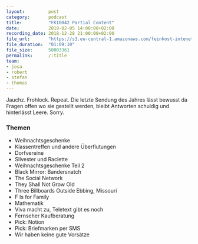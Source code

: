 ```yaml
---
layout:         post
category:       podcast
title:          "FKI0042 Partial Content"
date:           2019-02-05 14:00:00+02:00
recording_date: 2018-12-28 21:00:00+02:00
file_url:       "https://s3.eu-central-1.amazonaws.com/feinkost-intenet/fki0042.mp3"
file_duration:  "01:09:10"
file_size:      50003361
permalink:      /:title
team:
- josa
- robert
- stefan
- thomas
---
```


Jauchz. Frohlock. Repeat. Die letzte Sendung des Jahres lässt bewusst da Fragen offen wo sie gestellt werden, bleibt Antworten schuldig und hinterlässt Leere. Sorry.

### Themen

* Weihnachtsgeschenke
* Klassentreffen und andere Überflutungen
* Dorfvereine
* Silvester und Raclette
* Weihnachtsgeschenke Teil 2
* Black Mirror: Bandersnatch
* The Social Network
* They Shall Not Grow Old
* Three Billboards Outside Ebbing, Missouri
* F Is for Family
* Mathematik
* Viva macht zu, Teletext gibt es noch
* Fernseher Kaufberatung
* Pick: Notion
* Pick: Briefmarken per SMS
* Wir haben keine gute Vorsätze

